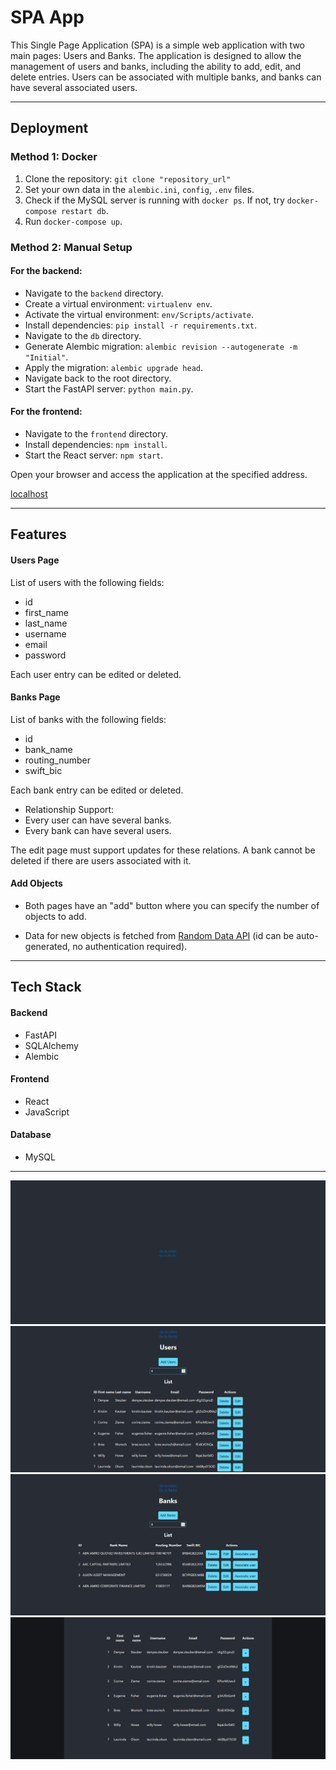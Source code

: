 # SPA App
This Single Page Application (SPA) is a simple web application with two main pages: Users and Banks. 
The application is designed to allow the management of users and banks, including the ability to add, edit, and delete entries. 
Users can be associated with multiple banks, and banks can have several associated users.

---
## Deployment

### Method 1: Docker

1. Clone the repository: `git clone "repository_url"`
2. Set your own data in the `alembic.ini`, `config`, `.env` files.
3. Check if the MySQL server is running with `docker ps`. If not, try `docker-compose restart db`.
4. Run `docker-compose up`.


### Method 2: Manual Setup

#### For the backend:
   - Navigate to the `backend` directory.
   - Create a virtual environment: `virtualenv env`.
   - Activate the virtual environment: `env/Scripts/activate`.
   - Install dependencies: `pip install -r requirements.txt`.
   - Navigate to the `db` directory.
   - Generate Alembic migration: `alembic revision --autogenerate -m "Initial"`.
   - Apply the migration: `alembic upgrade head`.
   - Navigate back to the root directory.
   - Start the FastAPI server: `python main.py`.


#### For the frontend:
   - Navigate to the `frontend` directory.
   - Install dependencies: `npm install`.
   - Start the React server: `npm start`.

Open your browser and access the application at the specified address.

[localhost](http://localhost:3000)



---

## Features
#### Users Page
List of users with the following fields:
- id
- first_name
- last_name
- username
- email
- password

Each user entry can be edited or deleted.

#### Banks Page

List of banks with the following fields:

- id
- bank_name
- routing_number
- swift_bic

Each bank entry can be edited or deleted.

- Relationship Support:
- Every user can have several banks.
- Every bank can have several users.

The edit page must support updates for these relations. A bank cannot be deleted if there are users associated with it.

#### Add Objects
- Both pages have an "add" button where you can specify the number of objects to add.

- Data for new objects is fetched from [Random Data API](https://random-data-api.com/) (id can  be auto-generated, no authentication required).

---
## Tech Stack
#### Backend

- FastAPI 
- SQLAlchemy 
- Alembic

#### Frontend

- React
- JavaScript

#### Database

- MySQL

---
![Main page](demo/main_page.png)
![users page](demo/users.png)
![banks page](demo/banks.png)
![associate users bank page](demo/associate_users_bank.png)